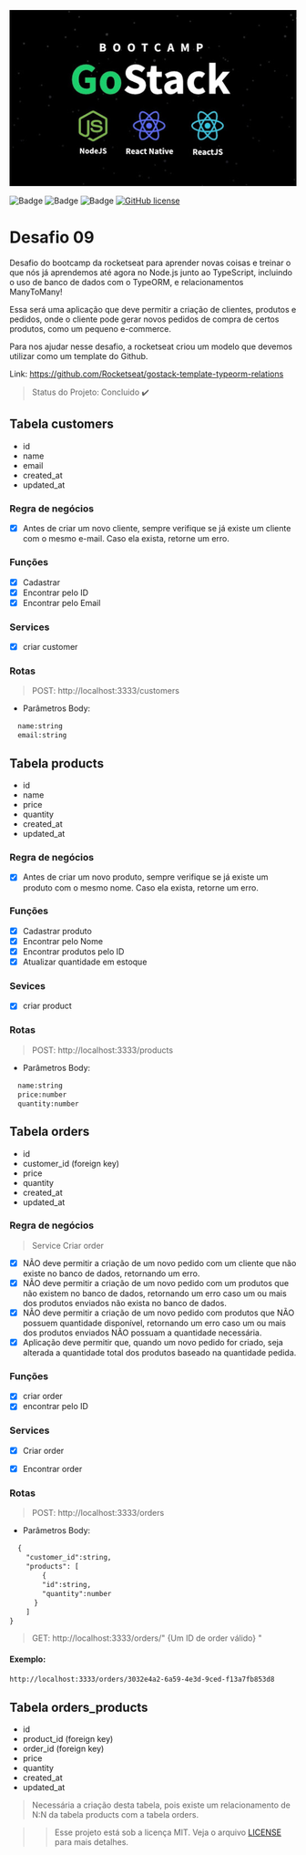 <p align="center">
  <img src="src/images/01.jpg"/>
</p>

![Badge](https://img.shields.io/github/issues/Matheus-SS/desafio-09)
![Badge](https://img.shields.io/github/forks/Matheus-SS/desafio-09)
![Badge](https://img.shields.io/github/stars/Matheus-SS/desafio-09)
[![GitHub license](https://img.shields.io/github/license/Matheus-SS/desafio-09?style=plastic)](https://github.com/Matheus-SS/desafio-09/blob/master/LICENSE)


# Desafio 09
Desafio do bootcamp da rocketseat para aprender novas coisas e treinar o que nós já aprendemos até agora no Node.js junto ao TypeScript, incluindo o uso de banco de dados com o TypeORM, e relacionamentos ManyToMany!

Essa será uma aplicação que deve permitir a criação de clientes, produtos e pedidos, onde o cliente pode gerar novos pedidos de compra de certos produtos, como um pequeno e-commerce.

Para nos ajudar nesse desafio, a rocketseat criou um modelo que devemos utilizar como um template do Github.

Link: https://github.com/Rocketseat/gostack-template-typeorm-relations


> Status do Projeto: Concluido :heavy_check_mark:

## Tabela customers

- id
- name
- email
- created_at
- updated_at

### Regra de negócios
- [x] Antes de criar um novo cliente, sempre verifique se já existe um cliente com o mesmo e-mail. Caso ela exista, retorne um erro.

### Funções
- [x] Cadastrar
- [x] Encontrar pelo ID
- [x] Encontrar pelo Email

### Services
- [x] criar customer

### Rotas
> POST: http://localhost:3333/customers

- Parâmetros Body:
```
  name:string
  email:string
```


## Tabela products

- id
- name
- price
- quantity
- created_at
- updated_at


### Regra de negócios
- [x] Antes de criar um novo produto, sempre verifique se já existe um produto com o mesmo nome. Caso ela exista, retorne um erro.

### Funções
- [x] Cadastrar produto
- [x] Encontrar pelo Nome
- [x] Encontrar produtos pelo ID
- [x] Atualizar quantidade em estoque

### Sevices
- [x] criar product

### Rotas
> POST: http://localhost:3333/products

- Parâmetros Body:
```
  name:string
  price:number
  quantity:number
```

## Tabela orders

- id
- customer_id (foreign key)
- price
- quantity
- created_at
- updated_at


### Regra de negócios
 > Service Criar order
- [x] NÃO deve permitir a criação de um novo pedido com um cliente que não existe no banco de dados, retornando um erro.
- [x] NÃO deve permitir a criação de um novo pedido com um produtos que não existem no banco de dados, retornando um erro caso um ou mais dos produtos enviados não exista no banco de dados.
- [x] NÃO deve permitir a criação de um novo pedido com produtos que NÃO possuem quantidade disponível, retornando um erro caso um ou mais dos produtos enviados NÃO possuam a quantidade necessária.
- [x] Aplicação deve permitir que, quando um novo pedido for criado, seja alterada a quantidade total dos produtos baseado na quantidade pedida.

### Funções
- [x] criar order
- [x] encontrar pelo ID

### Services
- [x] Criar order
- [x] Encontrar order


### Rotas
> POST: http://localhost:3333/orders

- Parâmetros Body:
```
  {
	"customer_id":string,
	"products": [
		{
		"id":string,
		"quantity":number
	  }
	]
}
```
> GET: http://localhost:3333/orders/" {Um ID de order válido} "

#### Exemplo:
```
http://localhost:3333/orders/3032e4a2-6a59-4e3d-9ced-f13a7fb853d8
```


## Tabela orders_products

- id
- product_id (foreign key)
- order_id (foreign key)
- price
- quantity
- created_at
- updated_at

> Necessária a criação desta tabela, pois existe um relacionamento de N:N da tabela products com a tabela orders.


>> Esse projeto está sob a licença MIT. Veja o arquivo [LICENSE](https://github.com/Matheus-SS/desafio-09/blob/master/LICENSE) para mais detalhes.
